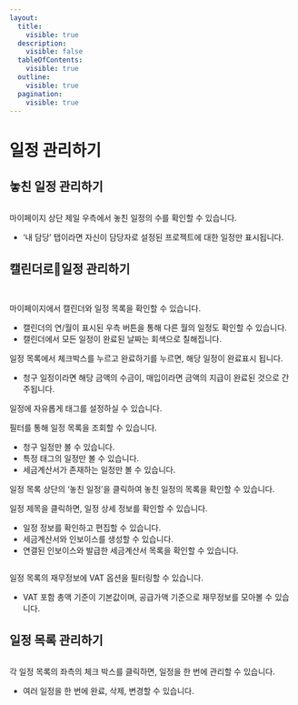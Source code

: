 ```yaml
---
layout:
  title:
    visible: true
  description:
    visible: false
  tableOfContents:
    visible: true
  outline:
    visible: true
  pagination:
    visible: true
---
```


# 일정 관리하기

## 놓친 일정 관리하기

<figure><img src="../.gitbook/assets/image (56).png" alt=""><figcaption></figcaption></figure>

마이페이지 상단 제일 우측에서 놓친 일정의 수를 확인할 수 있습니다.

* ‘내 담당’ 탭이라면 자신이 담당자로 설정된 프로젝트에 대한 일정만 표시됩니다.

## 캘린더로일정 관리하기&#x20;

<figure><img src="../.gitbook/assets/image (54).png" alt=""><figcaption></figcaption></figure>

<figure><img src="../.gitbook/assets/image (55).png" alt=""><figcaption></figcaption></figure>

마이페이지에서 캘린더와 일정 목록을 확인할 수 있습니다.

* 캘린더의 연/월이 표시된 우측 버튼을 통해 다른 월의 일정도 확인할 수 있습니다.&#x20;
* 캘린더에서 모든 일정이 완료된 날짜는 회색으로 칠해집니다.

일정 목록에서 체크박스를 누르고 완료하기를 누르면, 해당 일정이 완료표시 됩니다.

* 청구 일정이라면 해당 금액의 수금이, 매입이라면 금액의 지급이 완료된 것으로 간주됩니다.

일정에 자유롭게 태그를 설정하실 수 있습니다.

필터를 통해 일정 목록을 조회할 수 있습니다.

* 청구 일정만 볼 수 있습니다.
* 특정 태그의 일정만 볼 수 있습니다.
* 세금계산서가 존재하는 일정만 볼 수 있습니다.

일정 목록 상단의 ‘놓친 일정’을 클릭하여 놓친 일정의 목록을 확인할 수 있습니다.

일정 제목을 클릭하면, 일정 상세 정보를 확인할 수 있습니다.

* 일정 정보를 확인하고 편집할 수 있습니다.
* 세금계산서와 인보이스를 생성할 수 있습니다.
* 연결된 인보이스와 발급한 세금계산서 목록을 확인할 수 있습니다.

<figure><img src="../.gitbook/assets/image (196).png" alt=""><figcaption></figcaption></figure>

일정 목록의 재무정보에 VAT 옵션을 필터링할 수 있습니다.&#x20;

* VAT 포함 총액 기준이 기본값이며, 공급가액 기준으로 재무정보를 모아볼 수 있습니다.&#x20;

## 일정 목록 관리하기&#x20;

<figure><img src="../.gitbook/assets/image (47).png" alt=""><figcaption></figcaption></figure>

각 일정 목록의 좌측의 체크 박스를 클릭하면, 일정을 한 번에 관리할 수 있습니다.&#x20;

* 여러 일정을 한 번에 완료, 삭제, 변경할 수 있습니다. &#x20;
